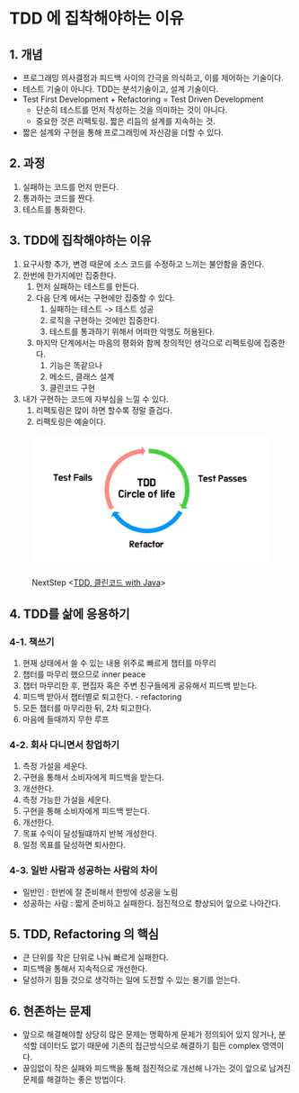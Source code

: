 # TDD 에 집착해야하는 이유

## 1. 개념&#x20;

* 프로그래밍 의사결정과 피드백 사이의 간극을 의식하고, 이를 제어하는 기술이다.&#x20;
* 테스트 기술이 아니다. TDD는 분석기술이고, 설계 기술이다.&#x20;
* Test First Development + Refactoring = Test Driven Development&#x20;
  * 단순히 테스트를 먼저 작성하는 것을 의미하는 것이 아니다.&#x20;
  * 중요한 것은 리펙토링. 짧은 리듬의 설계를 지속하는 것.&#x20;
* 짧은 설계와 구현을 통해 프로그래밍에 자신감을 더할 수 있다.&#x20;

## 2. 과정&#x20;

1. 실패하는 코드를 먼저 만든다.&#x20;
2. 통과하는 코드를 짠다.&#x20;
3. 테스트를 통화한다. &#x20;

## 3. TDD에 집착해야하는 이유&#x20;

1. 요구사항 추가, 변경 때문에 소스 코드를 수정하고 느끼는 불안함을 줄인다.&#x20;
2. 한번에 한가지에만 집중한다.&#x20;
   1. 먼저 실패하는 테스트를 만든다.&#x20;
   2. 다음 단계 에서는 구현에만 집중할 수 있다.&#x20;
      1. 실패하는 테스트 -> 테스트 성공
      2. 로직을 구현하는 것에만 집중한다.&#x20;
      3. 테스트를 통과하기 위해서 어떠한 악행도 허용된다.&#x20;
   3. 마지막 단계에서는 마음의 평화와 함께 창의적인 생각으로 리펙토링에 집중한다.&#x20;
      1. 기능은 똑같으나&#x20;
      2. 메소드, 클래스 설계&#x20;
      3. 클린코드 구현&#x20;
3. 내가 구현하는 코드에 자부심을 느낄 수 있다.&#x20;
   1. 리펙토링은 많이 하면 할수록 정말 즐겁다.&#x20;
   2. 리펙토링은 예술이다.&#x20;

<figure><img src="../../.gitbook/assets/image (9).png" alt=""><figcaption><p>NextStep &#x3C;<a href="https://edu.nextstep.camp/c/8fWRxNWU/">TDD, 클린코드 with Java</a>></p></figcaption></figure>

## 4. TDD를 삶에 응용하기&#x20;

### 4-1. 책쓰기&#x20;

1. 현재 상태에서 쓸 수 있는 내용 위주로 빠르게 챕터를 마무리&#x20;
2. 챕터를 마무리 했으므로 inner peace
3. 챕터 마무리한 후, 편집자 혹은 주변 친구들에게 공유해서 피드백 받는다.&#x20;
4. 피드백 받아서 챕터별로 퇴고한다. - refactoring&#x20;
5. 모든 챕터를 마무리한 뒤, 2차 퇴고한다.&#x20;
6. 마음에 들때까지 무한 루프&#x20;

### 4-2. 회사 다니면서 창업하기&#x20;

1. 측정 가설을 세운다.&#x20;
2. 구현을 통해서 소비자에게 피드백을 받는다.&#x20;
3. 개선한다.&#x20;
4. 측정 가능한 가설을 세운다.&#x20;
5. 구현을 통해 소비자에게 피드백 받는다.&#x20;
6. 개선한다.&#x20;
7. 목표 수익이 달성될떄까지 반복 개성한다.&#x20;
8. 일정 목표를 달성하면 퇴사한다.&#x20;

### 4-3. 일반 사람과 성공하는 사람의 차이&#x20;

* 일반인 : 한번에 잘 준비해서 한방에 성공을 노림&#x20;
* 성공하는 사람 : 짧게 준비하고 실패한다. 점진적으로 향상되어 앞으로 나아간다.&#x20;

## 5. TDD, Refactoring 의 핵심

* 큰 단위를 작은 단위로 나눠 빠르게 실패한다.&#x20;
* 피드백을 통해서 지속적으로 개선한다.&#x20;
* 달성하기 힘들 것으로 생각하는 일에 도전할 수 있는 용기를 얻는다.&#x20;

## 6. 현존하는 문제&#x20;

* 앞으로 해결해야할 상당히 많은 문제는 명확하게 문제가 정의되어 있지 않거나, 분석할 데이터도 없기 때문에 기존의 접근방식으로 해결하기 힘든 complex 영역이다.&#x20;
* 끊임없이 작은 실패와 피드백을 통해 점진적으로 개선해 나가는 것이 앞으로 남겨진 문제를 해결하는 좋은 방법이다.&#x20;

